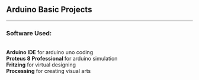<h2>Arduino Basic Projects</h2>
<hr>
<h3>Software Used:</h3> <br>
<strong>Arduino IDE</strong> for arduino uno coding <br>
<strong>Proteus 8 Professional </strong> for arduino simulation <br>
<strong>Fritzing</strong> for virtual designing <br>
<strong>Processing</strong> for creating visual arts<br>
